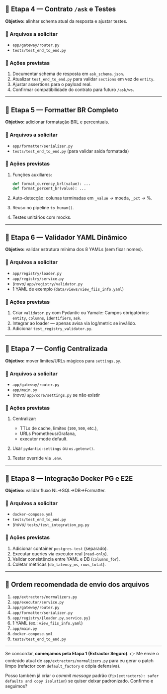 ## 🧩 Etapa 4 — Contrato `/ask` e Testes

**Objetivo:** alinhar schema atual da resposta e ajustar testes.

### 🔹 Arquivos a solicitar

* `app/gateway/router.py`
* `tests/test_end_to_end.py`

### 🔹 Ações previstas

1. Documentar schema de resposta em `ask_schema.json`.
2. Atualizar `test_end_to_end.py` para validar `sections` em vez de `entity`.
3. Ajustar assertions para o payload real.
4. Confirmar compatibilidade do contrato para futuro `/ask/ws`.

---

## 🧩 Etapa 5 — Formatter BR Completo

**Objetivo:** adicionar formatação BRL e percentuais.

### 🔹 Arquivos a solicitar

* `app/formatter/serializer.py`
* `tests/test_end_to_end.py` (para validar saída formatada)

### 🔹 Ações previstas

1. Funções auxiliares:

   ```python
   def format_currency_brl(value): ...
   def format_percent_br(value): ...
   ```
2. Auto-detecção: colunas terminadas em `_value` → moeda, `_pct` → %.
3. Reuso no pipeline `to_human()`.
4. Testes unitários com mocks.

---

## 🧩 Etapa 6 — Validador YAML Dinâmico

**Objetivo:** validar estrutura mínima dos 8 YAMLs (sem fixar nomes).

### 🔹 Arquivos a solicitar

* `app/registry/loader.py`
* `app/registry/service.py`
* *(novo)* `app/registry/validator.py`
* 1 YAML de exemplo (`data/views/view_fiis_info.yaml`)

### 🔹 Ações previstas

1. Criar `validator.py` com Pydantic ou Yamale:
   Campos obrigatórios: `entity`, `columns`, `identifiers`, `ask`.
2. Integrar ao loader — apenas avisa via log/metric se inválido.
3. Adicionar `test_registry_validator.py`.

---

## 🧩 Etapa 7 — Config Centralizada

**Objetivo:** mover limites/URLs mágicos para `settings.py`.

### 🔹 Arquivos a solicitar

* `app/gateway/router.py`
* `app/main.py`
* *(novo)* `app/core/settings.py` se não existir

### 🔹 Ações previstas

1. Centralizar:

   * TTLs de cache, limites (`100`, `500`, etc.),
   * URLs Prometheus/Grafana,
   * executor mode default.
2. Usar `pydantic-settings` ou `os.getenv()`.
3. Testar override via `.env`.

---

## 🧩 Etapa 8 — Integração Docker PG e E2E

**Objetivo:** validar fluxo NL→SQL→DB→Formatter.

### 🔹 Arquivos a solicitar

* `docker-compose.yml`
* `tests/test_end_to_end.py`
* *(novo)* `tests/test_integration_pg.py`

### 🔹 Ações previstas

1. Adicionar container `postgres-test` (separado).
2. Executar queries via executor real (`read-only`).
3. Validar consistência entre YAML e DB (`columns_for`).
4. Coletar métricas (`db_latency_ms`, `rows_total`).

---

## 🚀 Ordem recomendada de envio dos arquivos

1. `app/extractors/normalizers.py`
2. `app/executor/service.py`
3. `app/gateway/router.py`
4. `app/formatter/serializer.py`
5. `app/registry/{loader.py,service.py}`
6. 1 YAML (ex.: `view_fiis_info.yaml`)
7. `app/main.py`
8. `docker-compose.yml`
9. `tests/test_end_to_end.py`

---

Se concordar, **começamos pela Etapa 1 (Extractor Seguro)**.
👉 Me envie o conteúdo atual de `app/extractors/normalizers.py` para eu gerar o patch limpo (refactor com `default_factory` e cópia defensiva).

Posso também já criar o *commit message* padrão (`fix(extractors): safer defaults and copy isolation`) se quiser deixar padronizado.
Confirmo e seguimos?
